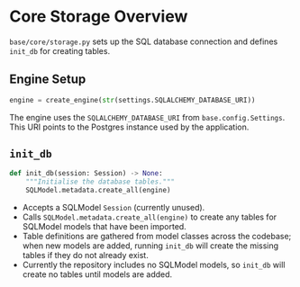 # Core Storage Overview

`base/core/storage.py` sets up the SQL database connection and defines
`init_db` for creating tables.

## Engine Setup

```python
engine = create_engine(str(settings.SQLALCHEMY_DATABASE_URI))
```

The engine uses the `SQLALCHEMY_DATABASE_URI` from `base.config.Settings`.
This URI points to the Postgres instance used by the application.

## `init_db`

```python
def init_db(session: Session) -> None:
    """Initialise the database tables."""
    SQLModel.metadata.create_all(engine)
```

- Accepts a SQLModel `Session` (currently unused).
- Calls `SQLModel.metadata.create_all(engine)` to create any tables for
  SQLModel models that have been imported.
- Table definitions are gathered from model classes across the codebase;
  when new models are added, running `init_db` will create the missing
  tables if they do not already exist.
- Currently the repository includes no SQLModel models, so `init_db` will create no tables until models are added.
